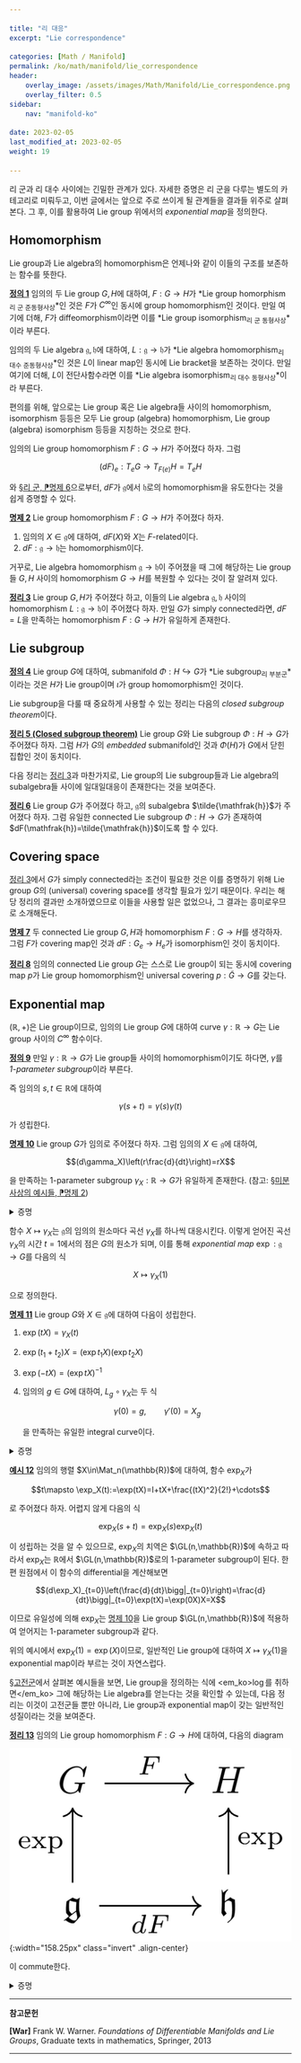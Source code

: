 ```yaml
---

title: "리 대응"
excerpt: "Lie correspondence"

categories: [Math / Manifold]
permalink: /ko/math/manifold/lie_correspondence
header:
    overlay_image: /assets/images/Math/Manifold/Lie_correspondence.png
    overlay_filter: 0.5
sidebar: 
    nav: "manifold-ko"

date: 2023-02-05
last_modified_at: 2023-02-05
weight: 19

---
```


리 군과 리 대수 사이에는 긴밀한 관계가 있다. 자세한 증명은 리 군을 다루는 별도의 카테고리로 미뤄두고, 이번 글에서는 앞으로 주로 쓰이게 될 관계들을 결과들 위주로 살펴본다. 그 후, 이를 활용하여 Lie group 위에서의 *exponential map*을 정의한다.

## Homomorphism

Lie group과 Lie algebra의 homomorphism은 언제나와 같이 이들의 구조를 보존하는 함수를 뜻한다.

<div class="definition" markdown="1">

<ins id="df1">**정의 1**</ins> 임의의 두 Lie group $G,H$에 대하여, $F:G\rightarrow H$가 *Lie group homorphism<sub>리 군 준동형사상</sub>*인 것은 $F$가 $C^\infty$인 동시에 group homomorphism인 것이다. 만일 여기에 더해, $F$가 diffeomorphism이라면 이를 *Lie group isomorphism<sub>리 군 동형사상</sub>*이라 부른다.

임의의 두 Lie algebra $\mathfrak{g},\mathfrak{h}$에 대하여, $L:\mathfrak{g}\rightarrow \mathfrak{h}$가 *Lie algebra homomorphism<sub>리 대수 준동형사상</sub>*인 것은 $L$이 linear map인 동시에 Lie bracket을 보존하는 것이다. 만일 여기에 더해, $L$이 전단사함수라면 이를 *Lie algebra isomorphism<sub>리 대수 동형사상</sub>*이라 부른다.

</div>

편의를 위해, 앞으로는 Lie group 혹은 Lie algebra들 사이의 homomorphism, isomorphism 등등은 모두 Lie group (algebra) homomorphism, Lie group (algebra) isomorphism 등등을 지칭하는 것으로 한다.

임의의 Lie group homomorphism $F:G \rightarrow H$가 주어졌다 하자. 그럼

$$(dF)_e:T_eG\rightarrow T_{F(e)}H=T_e H$$

와 [§리 군, ⁋명제 6](/ko/math/manifold/Lie_groups#pp6)으로부터, $dF$가 $\mathfrak{g}$에서 $\mathfrak{h}$로의 homomorphism을 유도한다는 것을 쉽게 증명할 수 있다.

<div class="proposition" markdown="1">

<ins id="pp2">**명제 2**</ins> Lie group homomorphism $F:G \rightarrow H$가 주어졌다 하자.

1. 임의의 $X\in \mathfrak{g}$에 대하여, $dF(X)$와 $X$는 $F$-related이다.
2. $dF:\mathfrak{g} \rightarrow \mathfrak{h}$는 homomorphism이다.

</div>

거꾸로, Lie algebra homomorphism $\mathfrak{g}\rightarrow \mathfrak{h}$이 주어졌을 때 그에 해당하는 Lie group들 $G,H$ 사이의 homomorphism $G\rightarrow H$를 복원할 수 있다는 것이 잘 알려져 있다.

<div class="proposition" markdown="1">

<ins id="thm3">**정리 3**</ins> Lie group $G,H$가 주어졌다 하고, 이들의 Lie algebra $\mathfrak{g},\mathfrak{h}$ 사이의 homomorphism $L:\mathfrak{g} \rightarrow \mathfrak{h}$이 주어졌다 하자. 만일 $G$가 simply connected라면, $dF=L$을 만족하는 homomorphism $F:G \rightarrow H$가 유일하게 존재한다.

</div>

## Lie subgroup

<div class="definition" markdown="1">

<ins id="df4">**정의 4**</ins> Lie group $G$에 대하여, submanifold $\Phi:H\hookrightarrow G$가 *Lie subgroup<sub>리 부분군</sub>*이라는 것은 $H$가 Lie group이며 $\iota$가 group homomorphism인 것이다. 

</div>

Lie subgroup을 다룰 때 중요하게 사용할 수 있는 정리는 다음의 *closed subgroup theorem*이다.

<div class="proposition" markdown="1">

<ins id="thm5">**정리 5 (Closed subgroup theorem)**</ins> Lie group $G$와 Lie subgroup $\Phi:H\rightarrow G$가 주어졌다 하자. 그럼 $H$가 $G$의 *embedded* submanifold인 것과 $\Phi(H)$가 $G$에서 닫힌집합인 것이 동치이다.

</div>

다음 정리는 [정리 3](#thm3)과 마찬가지로, Lie group의 Lie subgroup들과 Lie algebra의 subalgebra들 사이에 일대일대응이 존재한다는 것을 보여준다.

<div class="proposition" markdown="1">

<ins id="thm6">**정리 6**</ins> Lie group $G$가 주어졌다 하고, $\mathfrak{g}$의 subalgebra $\tilde{\mathfrak{h}}$가 주어졌다 하자. 그럼 유일한 connected Lie subgroup $\Phi:H \rightarrow G$가 존재하여 $dF(\mathfrak{h})=\tilde{\mathfrak{h}}$이도록 할 수 있다.

</div>

## Covering space

[정리 3](#thm3)에서 $G$가 simply connected라는 조건이 필요한 것은 이를 증명하기 위해 Lie group $G$의 (universal) covering space를 생각할 필요가 있기 때문이다. 우리는 해당 정리의 결과만 소개하였으므로 이들을 사용할 일은 없었으나, 그 결과는 흥미로우므로 소개해둔다.

<div class="proposition" markdown="1">

<ins id="pp7">**명제 7**</ins> 두 connected Lie group $G,H$과 homomorphism $F:G\rightarrow H$를 생각하자. 그럼 $F$가 covering map인 것과 $dF:G_e \rightarrow H_e$가 isomorphism인 것이 동치이다.

</div>

<div class="proposition" markdown="1">

<ins id="thm8">**정리 8**</ins> 임의의 connected Lie group $G$는 스스로 Lie group이 되는 동시에 covering map $p$가 Lie group homomorphism인 universal covering $p:\tilde{G}\rightarrow G$를 갖는다.

</div>

## Exponential map

$(\mathbb{R},+)$은 Lie group이므로, 임의의 Lie group $G$에 대하여 curve $\gamma:\mathbb{R}\rightarrow G$는 Lie group 사이의 $C^\infty$ 함수이다.

<div class="definition" markdown="1">

<ins id="df9">**정의 9**</ins> 만일 $\gamma:\mathbb{R}\rightarrow G$가 Lie group들 사이의 homomorphism이기도 하다면, $\gamma$를 *1-parameter subgroup*이라 부른다.

</div>

즉 임의의 $s,t\in \mathbb{R}$에 대하여

$$\gamma(s+t)=\gamma(s)\gamma(t)$$

가 성립한다. 

<div class="proposition" markdown="1">

<ins id="pp10">**명제 10**</ins> Lie group $G$가 임의로 주어졌다 하자. 그럼 임의의 $X\in\mathfrak{g}$에 대하여, 

$$(d\gamma_X)\left(r\frac{d}{dt}\right)=rX$$

을 만족하는 1-parameter subgroup $\gamma_X:\mathbb{R}\rightarrow G$가 유일하게 존재한다. (참고: [§미분사상의 예시들, ⁋명제 2](/ko/math/manifold/examples_of_differentials#pp2))

</div>
<details class="proof" markdown="1">
<summary>증명</summary>

$\mathbb{R}$과 $G$의 Lie algebra를 각각 $T_0 \mathbb{R}$, $T_eG$와 동일하게 취급하자. 우선 $T_0\mathbb{R}$은 1차원 $\mathbb{R}$-algebra이므로, $T_0 \mathbb{R}$에서 다른 $\mathbb{R}$-algebra로의 algebra homomorphism은 그 basis $d/dt$의 값으로 유일하게 결정된다. 따라서 다음의 식

$$\frac{d}{dt}\bigg|_{t=0}\mapsto X_e\in T_eG$$

으로 정의된 Lie algebra들 사이의 homomorphism이 유일하게 존재한다. 이제 $\mathbb{R}$은 simply connected이므로, [정리 3](#thm3)으로부터 원하는 $\gamma_X$를 얻는다. 

</details>

함수 $X\mapsto\gamma_X$는 $\mathfrak{g}$의 임의의 원소마다 곡선 $\gamma_X$를 하나씩 대응시킨다. 이렇게 얻어진 곡선 $\gamma_X$의 시간 $t=1$에서의 점은 $G$의 원소가 되며, 이를 통해 *exponential map* $\exp:\mathfrak{g}\rightarrow G$를 다음의 식

$$X\mapsto\gamma_X(1)$$

으로 정의한다.

<div class="proposition" markdown="1">

<ins id="pp11">**명제 11**</ins> Lie group $G$와 $X\in \mathfrak{g}$에 대하여 다음이 성립한다.

1. $\exp(tX)=\gamma_X(t)$
2. $\exp(t_1+t_2)X=(\exp t_1X)(\exp t_2X)$
3. $\exp(-tX)=(\exp tX)^{-1}$
4. 임의의 $g\in G$에 대하여, $L_g\circ\gamma_X$는 두 식
    
    $$\gamma(0)=g,\qquad\gamma'(0)=X_g$$

    을 만족하는 유일한 integral curve이다.

</div>
<details class="proof" markdown="1">
<summary>증명</summary>

우선 [명제 2](#pp2)로부터, $\mathbb{R}$ 위에 정의된 벡터장 $d/dt$와 $G$ 위에 정의된 벡터장

$$(d\gamma_X)\left(\frac{d}{dt}\right)$$

이 $\gamma_X$-related이다. 그런데 위의 벡터장은 정확히 $X$와 같으므로, 

$$\frac{d}{dt}\bigg|_t\gamma_X(t)=(d\gamma_X)_t\left(\frac{d}{dt}\bigg|_{t}\right)=X_{\small\gamma_{\tiny X}(t)}$$

이다. 즉 $\gamma_X$는 $X$의 integral curve이며, 이는 초기조건 $\gamma_X(0)=e$를 통해 유일하게 결정된다. 이제 $X$가 left invariant이므로 

$$d(L_g\circ\gamma_X)\left(\frac{d}{dt}\right)=d(L_g)\circ X=X\circ L_g$$

로부터, 초기조건 $\gamma_X(0)=g$를 만족하는 $X$의 유일한 integral curve는 $L_g\circ\gamma_X$임을 알 수 있다.

이제 첫째 주장의 경우에는, 두 곡선 $t\mapsto\gamma_{sX}(t)$와 $t\mapsto\gamma_X(st)$가 모두 벡터장 $sX$의 integral curve를 정의한다는 것을 확인한 후, 따라서 $t=1$을 대입하여

$$\exp(sX)=\gamma_X(s)$$

를 얻으면 된다. 둘째 주장과 셋째 주장은 $\exp$가 $\mathbb{R}$에서 $G$로의 homomorphism이므로 자명하다.

</details>
<div class="example" markdown="1">

<ins id="ex12">**예시 12**</ins> 임의의 행렬 $X\in\Mat_n(\mathbb{R})$에 대하여, 함수 $\exp_X$가

$$t\mapsto \exp_X(t):=\exp(tX)=I+tX+\frac{(tX)^2}{2!}+\cdots$$

로 주어졌다 하자. 어렵지 않게 다음의 식

$$\exp_X(s+t)=\exp_X(s)\exp_X(t)$$

이 성립하는 것을 알 수 있으므로, $\exp_X$의 치역은 $\GL(n,\mathbb{R})$에 속하고 따라서 $\exp_X$는 $\mathbb{R}$에서 $\GL(n,\mathbb{R})$로의 1-parameter subgroup이 된다. 한편 원점에서 이 함수의 differential을 계산해보면

$$(d\exp_X)_{t=0}\left(\frac{d}{dt}\bigg|_{t=0}\right)=\frac{d}{dt}\bigg|_{t=0}\exp(tX)=\exp(0X)X=X$$

이므로 유일성에 의해 $\exp_X$는 [명제 10](#pp10)을 Lie group $\GL(n,\mathbb{R})$에 적용하여 얻어지는 1-parameter subgroup과 같다.

</div>

위의 예시에서 $\exp_X(1)=\exp(X)$이므로, 일반적인 Lie group에 대하여 $X\mapsto\gamma_X(1)$을 exponential map이라 부르는 것이 자연스럽다.

[§고전군](/ko/math/manifold/classical_groups)에서 살펴본 예시들을 보면, Lie group을 정의하는 식에 <em_ko>$\log$를 취하면</em_ko> 그에 해당하는 Lie algebra를 얻는다는 것을 확인할 수 있는데, 다음 정리는 이것이 고전군들 뿐만 아니라, Lie group과 exponential map이 갖는 일반적인 성질이라는 것을 보여준다.

<div class="proposition" markdown="1">

<ins id="thm13">**정리 13**</ins> 임의의 Lie group homomorphism $F:G\rightarrow H$에 대하여, 다음의 diagram

![Exponential_map](/assets/images/Math/Manifold/Lie_correspondence-1.png){:width="158.25px" class="invert" .align-center}

이 commute한다.

</div>
<details class="proof" markdown="1">
<summary>증명</summary>

임의의 $X\in\mathfrak{g}$에 대하여, $t\mapsto F(\exp tX)$는 $t=0$에서 $F(0)$을 지나고 그 때의 tangent vector가 $dF(X_e)$이다. 이제 주어진 diagram이 commute하는 것은 [명제 10](#pp10)에서의 유일성에 의해 자명하다.

</details>

---

**참고문헌**

**[War]** Frank W. Warner. *Foundations of Differentiable Manifolds and Lie Groups*, Graduate texts in mathematics, Springer, 2013  

---

[^1]: 일반적으로 $\exp(A)\exp(B)\neq\exp(A+B)$이지만, 만일 $AB=BA$라면 등식이 성립한다. 이제 $\exp(tX)\in\GL(n,\mathbb{R})$인 것은 $\exp(tX)\exp(-tX)=I$로부터 자명하다.